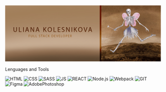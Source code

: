 ![Header](https://github.com/Anakole/Anakole/blob/main/assets/giphy2.gif)

Lenguages and Tools

![HTML](https://img.shields.io/badge/HTML5-261409?style=for-the-badge&logo=html5)
![CSS](https://img.shields.io/badge/CSS3-261409?style=for-the-badge&logo=CSS3)
![SASS](https://img.shields.io/badge/SASS-261409?style=for-the-badge&logo=SASS)
![JS](https://img.shields.io/badge/JavaScript-261409?style=for-the-badge&logo=JavaScript)
![REACT](https://img.shields.io/badge/REACT-261409?style=for-the-badge&logo=REACT)
![Node.js](https://img.shields.io/badge/Node.js-261409?style=for-the-badge&logo=Node.js)
![Webpack](https://img.shields.io/badge/Webpack-261409?style=for-the-badge&logo=Webpack)
![GIT](https://img.shields.io/badge/GIT-261409?style=for-the-badge&logo=git)
![Figma](https://img.shields.io/badge/Figma-261409?style=for-the-badge&logo=Figma)
![AdobePhotoshop](https://img.shields.io/badge/AdobePhotoshop-261409?style=for-the-badge&logo=AdobePhotoshop)

<!--
**Anakole/Anakole** is a ✨ _special_ ✨ repository because its `README.md` (this file) appears on your GitHub profile.

Here are some ideas to get you started:

- 🔭 I’m currently working on ...
- 🌱 I’m currently learning ...
- 👯 I’m looking to collaborate on ...
- 🤔 I’m looking for help with ...
- 💬 Ask me about ...
- 📫 How to reach me: ...
- 😄 Pronouns: ...
- ⚡ Fun fact: ...
-->
